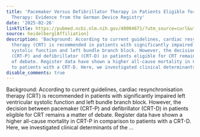 ```yaml
---
title: 'Pacemaker Versus Defibrillator Therapy in Patients Eligible for Cardiac Resynchronisation
  Therapy: Evidence from the German Device Registry'
date: '2025-02-26'
linkTitle: https://pubmed.ncbi.nlm.nih.gov/40004671/?utm_source=curl&utm_medium=rss&utm_campaign=pubmed-2&utm_content=1FakS-2QOkCT8HsMOQP1bCRQ4YzyumYOmxmF0moLsQ3dFB1E9V&fc=20220326224207&ff=20250226171103&v=2.18.0.post9+e462414
source: heidelberg[Affiliation]
description: 'Background: According to current guidelines, cardiac resynchronisation
  therapy (CRT) is recommended in patients with significantly impaired left ventricular
  systolic function and left bundle branch block. However, the decision between pacemaker
  (CRT-P) and defibrillator (CRT-D) in patients eligible for CRT remains a matter
  of debate. Register data have shown a higher all-cause mortality in CRT-P in comparison
  to patients with a CRT-D. Here, we investigated clinical determinants of the ...'
disable_comments: true
---
```

Background: According to current guidelines, cardiac resynchronisation therapy (CRT) is recommended in patients with significantly impaired left ventricular systolic function and left bundle branch block. However, the decision between pacemaker (CRT-P) and defibrillator (CRT-D) in patients eligible for CRT remains a matter of debate. Register data have shown a higher all-cause mortality in CRT-P in comparison to patients with a CRT-D. Here, we investigated clinical determinants of the ...